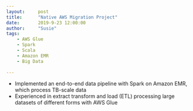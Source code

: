 ```yaml
---
layout:     post
title:      "Native AWS Migration Project"
date:       2019-9-23 12:00:00
author:     "Susie"
tags:
    - AWS Glue
    - Spark
    - Scala
    - Amazon EMR
    - Big Data
    
---
```



<div>
<ul>
  <li>Implemented an end-to-end data pipeline with Spark on Amazon EMR, which process TB-scale data</li>
  <li>Experienced in extract transform and load (ETL) processing large datasets of different forms with AWS Glue</li>

</ul>
</div>

